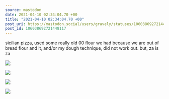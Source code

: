 ```yaml
---
source: mastodon
date: 2021-04-10 02:34:04.70 +00
title: "2021-04-10 02:34:04.70 +00"
post_uri: https://mastodon.social/users/gravely/statuses/106038692721448117
post_id: 106038692721448117
---
```

sicilian pizza, used some really old 00 flour we had because we are out of bread flour and it, and/or my dough technique, did not work out. but, za is za


![](/images/106038692320496548.jpg)

![](/images/106038692462899161.jpg)

![](/images/106038692564438165.jpg)

![](/images/106038692668813680.jpg)

